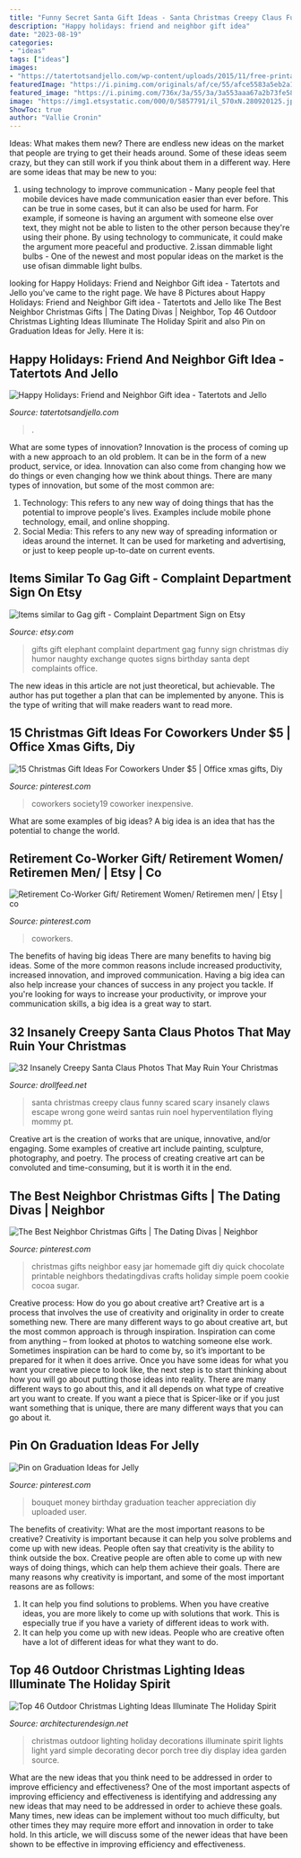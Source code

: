 ```yaml
---
title: "Funny Secret Santa Gift Ideas - Santa Christmas Creepy Claus Funny Scared Scary Insanely Claws Escape Wrong Gone Weird Santas Ruin Noel Hyperventilation Flying Mommy Pt"
description: "Happy holidays: friend and neighbor gift idea"
date: "2023-08-19"
categories:
- "ideas"
tags: ["ideas"]
images:
- "https://tatertotsandjello.com/wp-content/uploads/2015/11/free-printable-tags-630x1024.jpg"
featuredImage: "https://i.pinimg.com/originals/af/ce/55/afce5583a5eb2a1d8fc851f00a95cccd.jpg"
featured_image: "https://i.pinimg.com/736x/3a/55/3a/3a553aaa67a2b73fe58698ba23548cf1.jpg"
image: "https://img1.etsystatic.com/000/0/5857791/il_570xN.280920125.jpg"
ShowToc: true
author: "Vallie Cronin"
---
```



Ideas: What makes them new?
There are endless new ideas on the market that people are trying to get their heads around. Some of these ideas seem crazy, but they can still work if you think about them in a different way. Here are some ideas that may be new to you: 
1. using technology to improve communication - Many people feel that mobile devices have made communication easier than ever before. This can be true in some cases, but it can also be used for harm. For example, if someone is having an argument with someone else over text, they might not be able to listen to the other person because they're using their phone. By using technology to communicate, it could make the argument more peaceful and productive. 
2.issan dimmable light bulbs - One of the newest and most popular ideas on the market is the use ofisan dimmable light bulbs.

	

		
looking for Happy Holidays: Friend and Neighbor Gift idea - Tatertots and Jello you've came to the right page. We have 8 Pictures about Happy Holidays: Friend and Neighbor Gift idea - Tatertots and Jello like The Best Neighbor Christmas Gifts | The Dating Divas | Neighbor, Top 46 Outdoor Christmas Lighting Ideas Illuminate The Holiday Spirit and also Pin on Graduation Ideas for Jelly. Here it is:
		
    
## Happy Holidays: Friend And Neighbor Gift Idea - Tatertots And Jello

<img loading=lazy src="https://tatertotsandjello.com/wp-content/uploads/2015/11/free-printable-tags-630x1024.jpg" onerror="this.onerror=null;this.src='https://tse4.mm.bing.net/th?id=OIP.n01nZbDW8p6mXpty0qLs0QHaMC&amp;pid=15.1';" alt="Happy Holidays: Friend and Neighbor Gift idea - Tatertots and Jello">

_Source: tatertotsandjello.com_

>. 

	

What are some types of innovation?
Innovation is the process of coming up with a new approach to an old problem. It can be in the form of a new product, service, or idea. Innovation can also come from changing how we do things or even changing how we think about things. There are many types of innovation, but some of the most common are: 
1) Technology: This refers to any new way of doing things that has the potential to improve people's lives. Examples include mobile phone technology, email, and online shopping. 
2) Social Media: This refers to any new way of spreading information or ideas around the internet. It can be used for marketing and advertising, or just to keep people up-to-date on current events.

    
## Items Similar To Gag Gift - Complaint Department Sign On Etsy

<img loading=lazy src="https://img1.etsystatic.com/000/0/5857791/il_570xN.280920125.jpg" onerror="this.onerror=null;this.src='https://tse1.mm.bing.net/th?id=OIP.rCUjh4imyW-noeZmqw5KOgHaJ3&amp;pid=15.1';" alt="Items similar to Gag gift - Complaint Department Sign on Etsy">

_Source: etsy.com_

>gifts gift elephant complaint department gag funny sign christmas diy humor naughty exchange quotes signs birthday santa dept complaints office. 

	

The new ideas in this article are not just theoretical, but achievable. The author has put together a plan that can be implemented by anyone. This is the type of writing that will make readers want to read more.

    
## 15 Christmas Gift Ideas For Coworkers Under $5 | Office Xmas Gifts, Diy

<img loading=lazy src="https://i.pinimg.com/474x/95/f0/81/95f0814b8d74adc6d58d5617ba195679.jpg" onerror="this.onerror=null;this.src='https://tse2.mm.bing.net/th?id=OIP.yuiB3z_PEFdURun8ls3-dgAAAA&amp;pid=15.1';" alt="15 Christmas Gift Ideas For Coworkers Under $5 | Office xmas gifts, Diy">

_Source: pinterest.com_

>coworkers society19 coworker inexpensive. 

	

What are some examples of big ideas?
A big idea is an idea that has the potential to change the world.

    
## Retirement Co-Worker Gift/ Retirement Women/ Retiremen Men/ | Etsy | Co

<img loading=lazy src="https://i.pinimg.com/736x/3a/55/3a/3a553aaa67a2b73fe58698ba23548cf1.jpg" onerror="this.onerror=null;this.src='https://tse2.mm.bing.net/th?id=OIP.l-_p9_ALMA4ri-fPsLnvyAHaJ3&amp;pid=15.1';" alt="Retirement Co-Worker Gift/ Retirement Women/ Retiremen men/ | Etsy | co">

_Source: pinterest.com_

>coworkers. 

	

The benefits of having big ideas
There are many benefits to having big ideas. Some of the more common reasons include increased productivity, increased innovation, and improved communication. Having a big idea can also help increase your chances of success in any project you tackle. If you're looking for ways to increase your productivity, or improve your communication skills, a big idea is a great way to start.

    
## 32 Insanely Creepy Santa Claus Photos That May Ruin Your Christmas

<img loading=lazy src="https://www.drollfeed.net/wp-content/uploads/2017/12/insanely-creepy-santa-claus-christmas-07.jpg" onerror="this.onerror=null;this.src='https://tse2.mm.bing.net/th?id=OIP.YET8D_TvDnhfMLz8WbtswgHaJv&amp;pid=15.1';" alt="32 Insanely Creepy Santa Claus Photos That May Ruin Your Christmas">

_Source: drollfeed.net_

>santa christmas creepy claus funny scared scary insanely claws escape wrong gone weird santas ruin noel hyperventilation flying mommy pt. 

	

Creative art is the creation of works that are unique, innovative, and/or engaging. Some examples of creative art include painting, sculpture, photography, and poetry. The process of creating creative art can be convoluted and time-consuming, but it is worth it in the end.

    
## The Best Neighbor Christmas Gifts | The Dating Divas | Neighbor

<img loading=lazy src="https://i.pinimg.com/originals/af/ce/55/afce5583a5eb2a1d8fc851f00a95cccd.jpg" onerror="this.onerror=null;this.src='https://tse1.mm.bing.net/th?id=OIP.QDlqEaoMpB51B0WbtHLkKwHaMy&amp;pid=15.1';" alt="The Best Neighbor Christmas Gifts | The Dating Divas | Neighbor">

_Source: pinterest.com_

>christmas gifts neighbor easy jar homemade gift diy quick chocolate printable neighbors thedatingdivas crafts holiday simple poem cookie cocoa sugar. 

	

Creative process: How do you go about creative art?
Creative art is a process that involves the use of creativity and originality in order to create something new. There are many different ways to go about creative art, but the most common approach is through inspiration. Inspiration can come from anything – from looked at photos to watching someone else work. Sometimes inspiration can be hard to come by, so it’s important to be prepared for it when it does arrive. Once you have some ideas for what you want your creative piece to look like, the next step is to start thinking about how you will go about putting those ideas into reality. There are many different ways to go about this, and it all depends on what type of creative art you want to create. If you want a piece that is Spicer-like or if you just want something that is unique, there are many different ways that you can go about it.

    
## Pin On Graduation Ideas For Jelly

<img loading=lazy src="https://i.pinimg.com/originals/9f/5d/b2/9f5db20d5a4e2a684ece45b94b56b3cb.jpg" onerror="this.onerror=null;this.src='https://tse3.mm.bing.net/th?id=OIP.uCDRCGufn6hbYhilcjnVigHaNK&amp;pid=15.1';" alt="Pin on Graduation Ideas for Jelly">

_Source: pinterest.com_

>bouquet money birthday graduation teacher appreciation diy uploaded user. 

	

The benefits of creativity: What are the most important reasons to be creative?
Creativity is important because it can help you solve problems and come up with new ideas. People often say that creativity is the ability to think outside the box. Creative people are often able to come up with new ways of doing things, which can help them achieve their goals. There are many reasons why creativity is important, and some of the most important reasons are as follows: 
1) It can help you find solutions to problems. When you have creative ideas, you are more likely to come up with solutions that work. This is especially true if you have a variety of different ideas to work with. 
2) It can help you come up with new ideas. People who are creative often have a lot of different ideas for what they want to do.

    
## Top 46 Outdoor Christmas Lighting Ideas Illuminate The Holiday Spirit

<img loading=lazy src="https://cdn.architecturendesign.net/wp-content/uploads/2014/11/Outdoor-Christmas-Lighting-Decorations-14.jpg" onerror="this.onerror=null;this.src='https://tse3.mm.bing.net/th?id=OIP.m8LJ5xbYm6QUYCBUj9v2qwHaLG&amp;pid=15.1';" alt="Top 46 Outdoor Christmas Lighting Ideas Illuminate The Holiday Spirit">

_Source: architecturendesign.net_

>christmas outdoor lighting holiday decorations illuminate spirit lights light yard simple decorating decor porch tree diy display idea garden source. 

	

What are the new ideas that you think need to be addressed in order to improve efficiency and effectiveness?
One of the most important aspects of improving efficiency and effectiveness is identifying and addressing any new ideas that may need to be addressed in order to achieve these goals. Many times, new ideas can be implement without too much difficulty, but other times they may require more effort and innovation in order to take hold. In this article, we will discuss some of the newer ideas that have been shown to be effective in improving efficiency and effectiveness.


